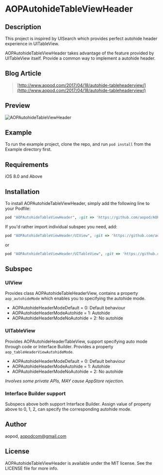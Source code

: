# AOPAutohideTableViewHeader

## Description

This project is inspired by UISearch which provides perfect autohide header experience in UITableView.

AOPAutohideTableViewHeader takes advantage of the feature provided by UITableView itself. Provide a common way to implement a autohide header.

## Blog Article

> [http://www.aopod.com/2017/04/18/autohide-tableheaderview/](http://www.aopod.com/2017/04/18/autohide-tableheaderview/)

## Preview

![AOPAutohideTableViewHeader](http://www.aopod.com/assets/post/2017/04-18-autohide-tableHeaderView.gif)

## Example

To run the example project, clone the repo, and run `pod install` from the Example directory first.

## Requirements

iOS 8.0 and Above

## Installation

To install AOPAutohideTableViewHeader, simply add the following line to your Podfile:

```ruby
pod "AOPAutohideTableViewHeader", :git => 'https://github.com/aopod/AOPAutohideTableViewHeader'
```

If you'd rather import individual subspec you need, add:

```ruby
pod "AOPAutohideTableViewHeader/UIView", :git => 'https://github.com/aopod/AOPAutohideTableViewHeader'
``` 

or

```ruby
pod "AOPAutohideTableViewHeader/UITableView", :git => 'https://github.com/aopod/AOPAutohideTableViewHeader'
``` 

## Subspec

### UIView

Provides class AOPAutohideTableHeaderView, contains a property `aop_autohideMode` which enables you to specifying the autohide mode.

* AOPAutohideHeaderModeDefault    = 0: Default behaviour
* AOPAutohideHeaderModeAutohide   = 1: Autohide
* AOPAutohideHeaderModeNoAutohide = 2: No autohide

### UITableView

Provides AOPAutohideHeaderTableView, support specifying auto mode through code or Interface Builder. Provides a property `aop_tableHeaderViewAutohideMode`.

* AOPAutohideHeaderModeDefault    = 0: Default behaviour
* AOPAutohideHeaderModeAutohide   = 1: Autohide
* AOPAutohideHeaderModeNoAutohide = 2: No autohide

*Involves some private APIs, MAY cause AppStore rejection.*

### Interface Builder support

Subspecs above both support Interface Builder. Assign value of property above to 0, 1, 2, can specify the corresponding autohide mode.

## Author

aopod, aopodcom@gmail.com

## License

AOPAutohideTableViewHeader is available under the MIT license. See the LICENSE file for more info.
